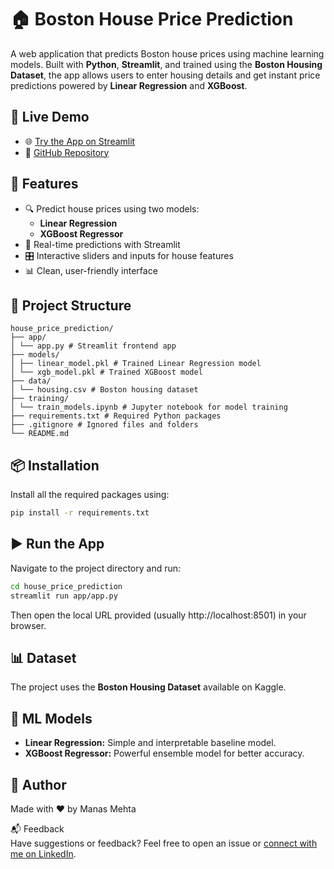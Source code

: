 # 🏠 Boston House Price Prediction

A web application that predicts Boston house prices using machine learning models. Built with **Python**, **Streamlit**, and trained using the **Boston Housing Dataset**, the app allows users to enter housing details and get instant price predictions powered by **Linear Regression** and **XGBoost**.

## 🔗 Live Demo

- 🌐 [Try the App on Streamlit](https://housepriceprediction-yswxrns87rcg2mwdpxnyq8.streamlit.app/)
- 📂 [GitHub Repository](https://github.com/ManasMehta1110/house_price_prediction)

## 🚀 Features

- 🔍 Predict house prices using two models:
  - **Linear Regression**
  - **XGBoost Regressor**
- 🧠 Real-time predictions with Streamlit
- 🎛️ Interactive sliders and inputs for house features
- 📊 Clean, user-friendly interface

## 📁 Project Structure



```
house_price_prediction/
├── app/
│ └── app.py # Streamlit frontend app
├── models/
│ ├── linear_model.pkl # Trained Linear Regression model
│ └── xgb_model.pkl # Trained XGBoost model
├── data/
│ └── housing.csv # Boston housing dataset
├── training/
│ └── train_models.ipynb # Jupyter notebook for model training
├── requirements.txt # Required Python packages
├── .gitignore # Ignored files and folders
└── README.md
```

## 📦 Installation

Install all the required packages using:

```bash
pip install -r requirements.txt
```

## ▶️ Run the App

Navigate to the project directory and run:

```bash
cd house_price_prediction
streamlit run app/app.py
```

Then open the local URL provided (usually http://localhost:8501) in your browser.

## 📊 Dataset

The project uses the **Boston Housing Dataset** available on Kaggle.

## 🧠 ML Models

- **Linear Regression:** Simple and interpretable baseline model.
- **XGBoost Regressor:** Powerful ensemble model for better accuracy.

## 📌 Author

Made with ❤️ by Manas Mehta

📬 Feedback  
Have suggestions or feedback? Feel free to open an issue or [connect with me on LinkedIn](https://www.linkedin.com/in/manas-mehta-299b31314).
